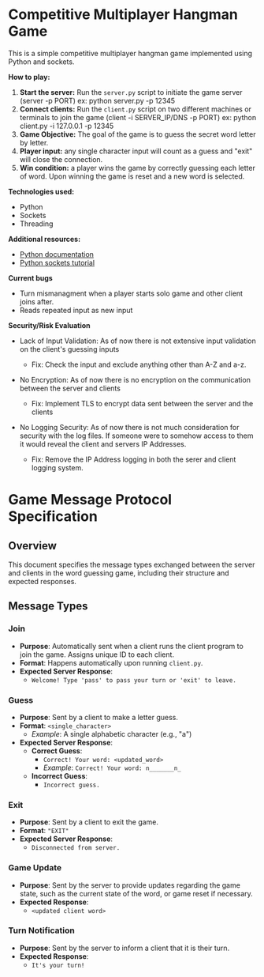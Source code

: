 # Competitive Multiplayer Hangman Game

This is a simple competitive multiplayer hangman game implemented using Python and sockets.

**How to play:**
1. **Start the server:** Run the `server.py` script to initiate the game server (server -p PORT)
   ex: python server.py -p 12345
2. **Connect clients:** Run the `client.py` script on two different machines or terminals to join the game (client -i SERVER_IP/DNS -p PORT)
   ex: python client.py -i 127.0.0.1 -p 12345
3. **Game Objective:** The goal of the game is to guess the secret word letter by letter. 
4. **Player input:** any single character input will count as a guess and "exit" will close the connection.
5. **Win condition:** a player wins the game by correctly guessing each letter of word. Upon winning the game is reset and a new word is selected.

**Technologies used:**
* Python
* Sockets
* Threading

**Additional resources:**
* [Python documentation](https://docs.python.org/3/)
* [Python sockets tutorial](https://realpython.com/python-sockets/)

**Current bugs**
- Turn mismanagment when a player starts solo game and other client joins after.
- Reads repeated input as new input

**Security/Risk Evaluation**
- Lack of Input Validation: As of now there is not extensive input validation on the client's guessing inputs
  - Fix: Check the input and exclude anything other than A-Z and a-z.

- No Encryption: As of now there is no encryption on the communication between the server and clients
  - Fix: Implement TLS to encrypt data sent between the server and the clients

- No Logging Security: As of now there is not much consideration for security with the log files. If someone were to somehow access to them it would reveal the client and servers IP Addresses.
   - Fix: Remove the IP Address logging in both the serer and client logging system.

# Game Message Protocol Specification

## Overview

This document specifies the message types exchanged between the server and clients in the word guessing game, including their structure and expected responses.

## Message Types

### Join
- **Purpose**: Automatically sent when a client runs the client program to join the game. Assigns unique ID to each client.
- **Format**: Happens automatically upon running `client.py`.
- **Expected Server Response**: 
  - `Welcome! Type 'pass' to pass your turn or 'exit' to leave.`

### Guess
- **Purpose**: Sent by a client to make a letter guess.
- **Format**: `<single_character>`
  - *Example*: A single alphabetic character (e.g., "a")
- **Expected Server Response**:
  - **Correct Guess**: 
    - `Correct! Your word: <updated_word>`
    - *Example*: `Correct! Your word: n_______n_`
  - **Incorrect Guess**: 
    - `Incorrect guess.`

### Exit
- **Purpose**: Sent by a client to exit the game.
- **Format**: `"EXIT"`
- **Expected Server Response**: 
  - `Disconnected from server.`

### Game Update
- **Purpose**: Sent by the server to provide updates regarding the game state, such as the current state of the word, or game reset if necessary.
- **Expected Response**: 
  - `<updated client word>`

### Turn Notification
- **Purpose**: Sent by the server to inform a client that it is their turn.
- **Expected Response**: 
  - `It's your turn!`
